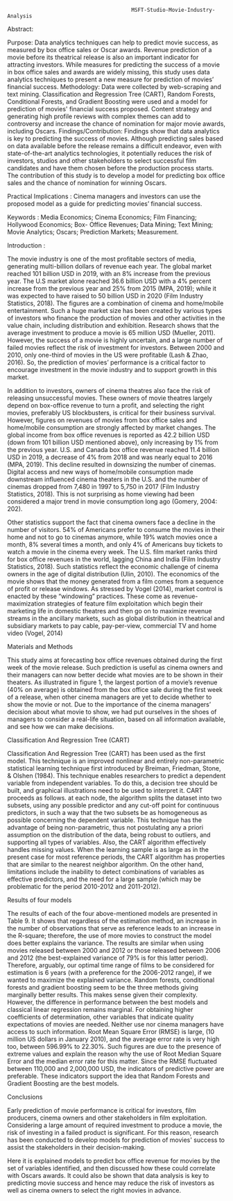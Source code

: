                                                
                                            MSFT-Studio-Movie-Industry-Analysis
                                              
 Abstract:
 
Purpose: Data analytics techniques can help to predict movie success, as measured by box office
sales or Oscar awards. Revenue prediction of a movie before its theatrical release is also an
important indicator for attracting investors. While measures for predicting the success of a movie
in box office sales and awards are widely missing, this study uses data analytics techniques to
present a new measure for prediction of movies’ financial success.
Methodology: Data were collected by web-scraping and text mining. Classification and Regression
Tree (CART), Random Forests, Conditional Forests, and Gradient Boosting were used and a model
for prediction of movies' financial success proposed. Content strategy and generating high profile
reviews with complex themes can add to controversy and increase the chance of nomination for
major movie awards, including Oscars.
Findings/Contribution: Findings show that data analytics is key to predicting the success of movies.
Although predicting sales based on data available before the release remains a difficult endeavor,
even with state-of-the-art analytics technologies, it potentially reduces the risk of investors, studios
and other stakeholders to select successful film candidates and have them chosen before the
production process starts. The contribution of this study is to develop a model for predicting box
office sales and the chance of nomination for winning Oscars.


Practical Implications : Cinema managers and investors can use the proposed model as a guide for
predicting movies’ financial success.

Keywords : Media Economics; Cinema Economics; Film Financing; Hollywood Economics; Box-
Office Revenues; Data Mining; Text Mining; Movie Analytics; Oscars; Prediction Markets;
Measurement.

Introduction :

The movie industry is one of the most profitable sectors of media, generating multi-billion
dollars of revenue each year. The global market reached 101 billion USD in 2019, with an 8% increase
from the previous year. The U.S market alone reached 36.6 billion USD with a 4% percent increase
from the previous year and 25% from 2015 (MPA, 2019); while it was expected to have raised to 50
billion USD in 2020 (Film Industry Statistics, 2018). The figures are a combination of cinema and
home/mobile entertainment. Such a huge market size has been created by various types of investors
who finance the production of movies and other activities in the value chain, including distribution
and exhibition. Research shows that the average investment to produce a movie is 65 million USD
(Mueller, 2011). However, the success of a movie is highly uncertain, and a large number of failed
movies reflect the risk of investment for investors. Between 2000 and 2010, only one-third of movies
in the US were profitable (Lash & Zhao, 2016). So, the prediction of movies’ performance is a critical
factor to encourage investment in the movie industry and to support growth in this market.

In addition to investors, owners of cinema theatres also face the risk of releasing unsuccessful
movies. These owners of movie theatres largely depend on box-office revenue to turn a profit, and
selecting the right movies, preferably US blockbusters, is critical for their business survival. However,
figures on revenues of movies from box office sales and home/mobile consumption are strongly
affected by market changes. The global income from box office revenues is reported as 42.2 billion
USD (down from 101 billion USD mentioned above), only increasing by 1% from the previous year.
U.S. and Canada box office revenue reached 11.4 billion USD in 2019, a decrease of 4% from 2018 and
was nearly equal to 2016 (MPA, 2019). This decline resulted in downsizing the number of cinemas.
Digital access and new ways of home/mobile consumption made downstream influenced cinema
theaters in the U.S. and the number of cinemas dropped from 7,480 in 1997 to 5,750 in 2017 (Film
Industry Statistics, 2018). This is not surprising as home viewing had been considered a major trend
in movie consumption long ago (Gomery, 2004: 202).

Other statistics support the fact that cinema owners face a decline in the number of visitors. 54%
of Americans prefer to consume the movies in their home and not to go to cinemas anymore, while
19% watch movies once a month, 8% several times a month, and only 4% of Americans buy tickets to
watch a movie in the cinema every week. The U.S. film market ranks third for box office revenues in
the world, lagging China and India (Film Industry Statistics, 2018). Such statistics reflect the economic
challenge of cinema owners in the age of digital distribution (Ulin, 2010).
The economics of the movie shows that the money generated from a film comes from a sequence
of profit or release windows. As stressed by Vogel (2014), market control is enacted by these
“windowing” practices. These come as revenue-maximization strategies of feature film exploitation
which begin their marketing life in domestic theatres and then go on to maximize revenue streams in
the ancillary markets, such as global distribution in theatrical and subsidiary markets to pay cable,
pay-per-view, commercial TV and home video (Vogel, 2014)



Materials and Methods


This study aims at forecasting box office revenues obtained during the first week of the movie
release. Such prediction is useful as cinema owners and their managers can now better decide what
movies are to be shown in their theaters. As illustrated in figure 1, the largest portion of a movie’s
revenue (40% on average) is obtained from the box office sale during the first week of a release, when
other cinema managers are yet to decide whether to show the movie or not.
Due to the importance of the cinema managers’ decision about what movie to show, we had put
ourselves in the shoes of managers to consider a real-life situation, based on all information available,
and see how we can make decisions.

Classification And Regression Tree (CART)
 
Classification And Regression Tree (CART) has been used as the first model. This technique is
an improved nonlinear and entirely non-parametric statistical learning technique first introduced by
Breiman, Friedman, Stone, & Olshen (1984). This technique enables researchers to predict a
dependent variable from independent variables. To do this, a decision tree should be built, and
graphical illustrations need to be used to interpret it. CART proceeds as follows. at each node, the
algorithm splits the dataset into two subsets, using any possible predictor and any cut-off point for
continuous predictors, in such a way that the two subsets be as homogeneous as possible concerning
the dependent variable. This technique has the advantage of being non-parametric, thus not
postulating any a priori assumption on the distribution of the data, being robust to outliers, and
supporting all types of variables. Also, the CART algorithm effectively handles missing values. When
the learning sample is as large as in the present case for most reference periods, the CART algorithm
has properties that are similar to the nearest neighbor algorithm. On the other hand, limitations
include the inability to detect combinations of variables as effective predictors, and the need for a
large sample (which may be problematic for the period 2010-2012 and 2011-2012).

Results of four models

The results of each of the four above-mentioned models are presented in Table 9. It shows that
regardless of the estimation method, an increase in the number of observations that serve as reference
leads to an increase in the R-square; therefore, the use of more movies to construct the model does
better explains the variance. The results are similar when using movies released between 2000 and
2012 or those released between 2006 and 2012 (the best-explained variance of 79% is for this latter
period). Therefore, arguably, our optimal time range of films to be considered for estimation is 6 years
(with a preference for the 2006-2012 range), if we wanted to maximize the explained variance.
Random forests, conditional forests and gradient boosting seem to be the three methods giving
marginally better results. This makes sense given their complexity. However, the difference in
performance between the best models and classical linear regression remains marginal.
For obtaining higher coefficients of determination, other variables that indicate quality
expectations of movies are needed. Neither use nor cinema managers have access to such
information. Root Mean Square Error (RMSE) is large, (10 million US dollars in January 2010), and
the average error rate is very high too, between 596.99% to 22.30%. Such figures are due to the
presence of extreme values and explain the reason why the use of Root Median Square Error and the
median error rate for this matter. Since the RMSE fluctuated between 110,000 and 2,000,000 USD, the
indicators of predictive power are preferable. These indicators support the idea that Random Forests
and Gradient Boosting are the best models.

Conclusions

Early prediction of movie performance is critical for investors, film producers, cinema owners
and other stakeholders in film exploitation. Considering a large amount of required investment to
produce a movie, the risk of investing in a failed product is significant. For this reason, research has
been conducted to develop models for prediction of movies' success to assist the stakeholders in their
decision-making.

Here it is explained models to predict box office revenue for movies by the set of variables
identified, and then discussed how these could correlate with Oscars awards. It could also be shown
that data analysis is key to predicting movie success and hence may reduce the risk of investors as
well as cinema owners to select the right movies in advance.
